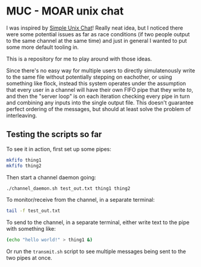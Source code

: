 # MUC - MOAR unix chat

I was inspired by 
[Simple Unix Chat](https://the-dam.org/docs/explanations/suc.html)!
Really neat idea, but I noticed there were some potential issues as far as race
conditions (if two people output to the same channel at the same time) and just
in general I wanted to put some more default tooling in.

This is a repository for me to play around with those ideas.

Since there's no easy way for multiple users to directly simulatenously write to
the same file without potentially stepping on eachother, or using something like
flock, instead this system operates under the assumption that every user in a
channel will have their own FIFO pipe that they write _to_, and then the "server
loop" is on each iteration checking every pipe in turn and combining any inputs
into the single output file. This doesn't guarantee perfect ordering of the
messages, but should at least solve the problem of interleaving.

## Testing the scripts so far

To see it in action, first set up some pipes:

```bash
mkfifo thing1
mkfifo thing2
```

Then start a channel daemon going:

```bash
./channel_daemon.sh test_out.txt thing1 thing2
```

To monitor/receive from the channel, in a separate terminal:

```bash
tail -f test_out.txt
```

To send to the channel, in a separate terminal, either write text to the pipe
with something like:

```bash
(echo "hello world!" > thing1 &)
```

Or run the `transmit.sh` script to see multiple messages being sent to the two
pipes at once.
